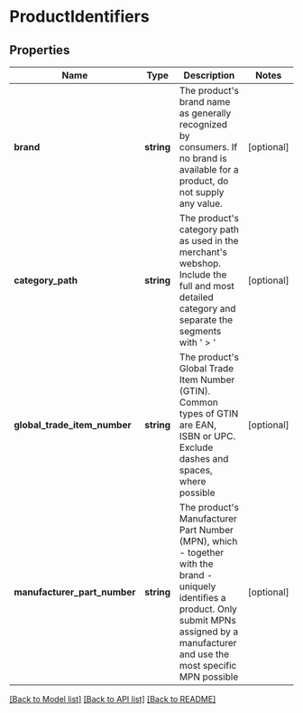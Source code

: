 # ProductIdentifiers

## Properties
Name | Type | Description | Notes
------------ | ------------- | ------------- | -------------
**brand** | **string** | The product&#39;s brand name as generally recognized by consumers. If no brand is available for a product, do not supply any value. | [optional] 
**category_path** | **string** | The product&#39;s category path as used in the merchant&#39;s webshop. Include the full and most detailed category and separate the segments with &#39; &gt; &#39; | [optional] 
**global_trade_item_number** | **string** | The product&#39;s Global Trade Item Number (GTIN). Common types of GTIN are EAN, ISBN or UPC. Exclude dashes and spaces, where possible | [optional] 
**manufacturer_part_number** | **string** | The product&#39;s Manufacturer Part Number (MPN), which - together with the brand - uniquely identifies a product. Only submit MPNs assigned by a manufacturer and use the most specific MPN possible | [optional] 

[[Back to Model list]](../README.md#documentation-for-models) [[Back to API list]](../README.md#documentation-for-api-endpoints) [[Back to README]](../README.md)


